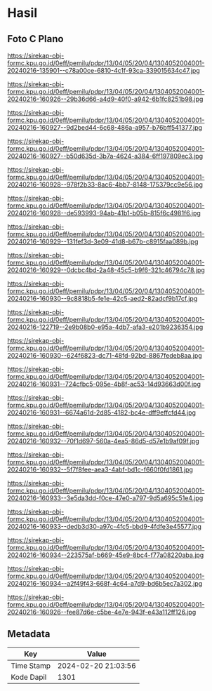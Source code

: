 # Hasil

## Foto C Plano

https://sirekap-obj-formc.kpu.go.id/0eff/pemilu/pdpr/13/04/05/20/04/1304052004001-20240216-135901--c78a00ce-6810-4c1f-93ca-339015634c47.jpg

https://sirekap-obj-formc.kpu.go.id/0eff/pemilu/pdpr/13/04/05/20/04/1304052004001-20240216-160926--29b36d66-a4d9-40f0-a942-6b1fc8251b98.jpg

https://sirekap-obj-formc.kpu.go.id/0eff/pemilu/pdpr/13/04/05/20/04/1304052004001-20240216-160927--9d2bed44-6c68-486a-a957-b76bff541377.jpg

https://sirekap-obj-formc.kpu.go.id/0eff/pemilu/pdpr/13/04/05/20/04/1304052004001-20240216-160927--b50d635d-3b7a-4624-a384-6ff197809ec3.jpg

https://sirekap-obj-formc.kpu.go.id/0eff/pemilu/pdpr/13/04/05/20/04/1304052004001-20240216-160928--978f2b33-8ac6-4bb7-8148-175379cc9e56.jpg

https://sirekap-obj-formc.kpu.go.id/0eff/pemilu/pdpr/13/04/05/20/04/1304052004001-20240216-160928--de593993-94ab-41b1-b05b-815f6c4981f6.jpg

https://sirekap-obj-formc.kpu.go.id/0eff/pemilu/pdpr/13/04/05/20/04/1304052004001-20240216-160929--131fef3d-3e09-41d8-b67b-c8915faa089b.jpg

https://sirekap-obj-formc.kpu.go.id/0eff/pemilu/pdpr/13/04/05/20/04/1304052004001-20240216-160929--0dcbc4bd-2a48-45c5-b9f6-321c46794c78.jpg

https://sirekap-obj-formc.kpu.go.id/0eff/pemilu/pdpr/13/04/05/20/04/1304052004001-20240216-160930--9c8818b5-fe1e-42c5-aed2-82adcf9b17cf.jpg

https://sirekap-obj-formc.kpu.go.id/0eff/pemilu/pdpr/13/04/05/20/04/1304052004001-20240216-122719--2e9b08b0-e95a-4db7-afa3-e201b9236354.jpg

https://sirekap-obj-formc.kpu.go.id/0eff/pemilu/pdpr/13/04/05/20/04/1304052004001-20240216-160930--624f6823-dc71-48fd-92bd-8867fedeb8aa.jpg

https://sirekap-obj-formc.kpu.go.id/0eff/pemilu/pdpr/13/04/05/20/04/1304052004001-20240216-160931--724cfbc5-095e-4b8f-ac53-14d93663d00f.jpg

https://sirekap-obj-formc.kpu.go.id/0eff/pemilu/pdpr/13/04/05/20/04/1304052004001-20240216-160931--6674a61d-2d85-4182-bc4e-dff9effcfd44.jpg

https://sirekap-obj-formc.kpu.go.id/0eff/pemilu/pdpr/13/04/05/20/04/1304052004001-20240216-160932--70f1d697-560a-4ea5-86d5-d57e1b9af09f.jpg

https://sirekap-obj-formc.kpu.go.id/0eff/pemilu/pdpr/13/04/05/20/04/1304052004001-20240216-160932--5f7f8fee-aea3-4abf-bd1c-f660f0fd1861.jpg

https://sirekap-obj-formc.kpu.go.id/0eff/pemilu/pdpr/13/04/05/20/04/1304052004001-20240216-160933--3e5da3dd-f0ce-47e0-a797-9d5a695c51e4.jpg

https://sirekap-obj-formc.kpu.go.id/0eff/pemilu/pdpr/13/04/05/20/04/1304052004001-20240216-160933--dedb3d30-a97c-4fc5-bbd9-4fdfe3e45577.jpg

https://sirekap-obj-formc.kpu.go.id/0eff/pemilu/pdpr/13/04/05/20/04/1304052004001-20240216-160934--223575af-b669-45e9-8bc4-f77a08220aba.jpg

https://sirekap-obj-formc.kpu.go.id/0eff/pemilu/pdpr/13/04/05/20/04/1304052004001-20240216-160934--a2f49f43-668f-4c64-a7d9-bd6b5ec7a302.jpg

https://sirekap-obj-formc.kpu.go.id/0eff/pemilu/pdpr/13/04/05/20/04/1304052004001-20240216-160926--fee87d6e-c5be-4e7e-943f-e43a112ff126.jpg


## Metadata

| Key        | Value               |
| ---------- | ------------------- |
| Time Stamp | 2024-02-20 21:03:56 |
| Kode Dapil | 1301                |



